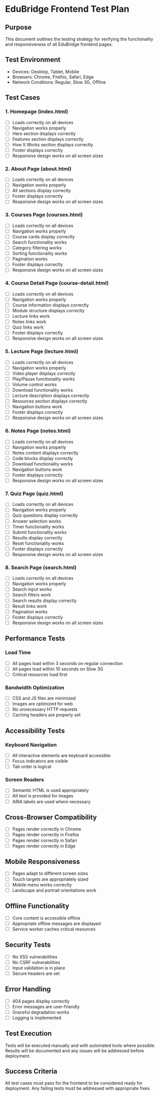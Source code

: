 # EduBridge Frontend Test Plan

## Purpose
This document outlines the testing strategy for verifying the functionality and responsiveness of all EduBridge frontend pages.

## Test Environment
- Devices: Desktop, Tablet, Mobile
- Browsers: Chrome, Firefox, Safari, Edge
- Network Conditions: Regular, Slow 3G, Offline

## Test Cases

### 1. Homepage (index.html)
- [ ] Loads correctly on all devices
- [ ] Navigation works properly
- [ ] Hero section displays correctly
- [ ] Features section displays correctly
- [ ] How It Works section displays correctly
- [ ] Footer displays correctly
- [ ] Responsive design works on all screen sizes

### 2. About Page (about.html)
- [ ] Loads correctly on all devices
- [ ] Navigation works properly
- [ ] All sections display correctly
- [ ] Footer displays correctly
- [ ] Responsive design works on all screen sizes

### 3. Courses Page (courses.html)
- [ ] Loads correctly on all devices
- [ ] Navigation works properly
- [ ] Course cards display correctly
- [ ] Search functionality works
- [ ] Category filtering works
- [ ] Sorting functionality works
- [ ] Pagination works
- [ ] Footer displays correctly
- [ ] Responsive design works on all screen sizes

### 4. Course Detail Page (course-detail.html)
- [ ] Loads correctly on all devices
- [ ] Navigation works properly
- [ ] Course information displays correctly
- [ ] Module structure displays correctly
- [ ] Lecture links work
- [ ] Notes links work
- [ ] Quiz links work
- [ ] Footer displays correctly
- [ ] Responsive design works on all screen sizes

### 5. Lecture Page (lecture.html)
- [ ] Loads correctly on all devices
- [ ] Navigation works properly
- [ ] Video player displays correctly
- [ ] Play/Pause functionality works
- [ ] Volume control works
- [ ] Download functionality works
- [ ] Lecture description displays correctly
- [ ] Resources section displays correctly
- [ ] Navigation buttons work
- [ ] Footer displays correctly
- [ ] Responsive design works on all screen sizes

### 6. Notes Page (notes.html)
- [ ] Loads correctly on all devices
- [ ] Navigation works properly
- [ ] Notes content displays correctly
- [ ] Code blocks display correctly
- [ ] Download functionality works
- [ ] Navigation buttons work
- [ ] Footer displays correctly
- [ ] Responsive design works on all screen sizes

### 7. Quiz Page (quiz.html)
- [ ] Loads correctly on all devices
- [ ] Navigation works properly
- [ ] Quiz questions display correctly
- [ ] Answer selection works
- [ ] Timer functionality works
- [ ] Submit functionality works
- [ ] Results display correctly
- [ ] Reset functionality works
- [ ] Footer displays correctly
- [ ] Responsive design works on all screen sizes

### 8. Search Page (search.html)
- [ ] Loads correctly on all devices
- [ ] Navigation works properly
- [ ] Search input works
- [ ] Search filters work
- [ ] Search results display correctly
- [ ] Result links work
- [ ] Pagination works
- [ ] Footer displays correctly
- [ ] Responsive design works on all screen sizes

## Performance Tests

### Load Time
- [ ] All pages load within 3 seconds on regular connection
- [ ] All pages load within 10 seconds on Slow 3G
- [ ] Critical resources load first

### Bandwidth Optimization
- [ ] CSS and JS files are minimized
- [ ] Images are optimized for web
- [ ] No unnecessary HTTP requests
- [ ] Caching headers are properly set

## Accessibility Tests

### Keyboard Navigation
- [ ] All interactive elements are keyboard accessible
- [ ] Focus indicators are visible
- [ ] Tab order is logical

### Screen Readers
- [ ] Semantic HTML is used appropriately
- [ ] Alt text is provided for images
- [ ] ARIA labels are used where necessary

## Cross-Browser Compatibility

- [ ] Pages render correctly in Chrome
- [ ] Pages render correctly in Firefox
- [ ] Pages render correctly in Safari
- [ ] Pages render correctly in Edge

## Mobile Responsiveness

- [ ] Pages adapt to different screen sizes
- [ ] Touch targets are appropriately sized
- [ ] Mobile menu works correctly
- [ ] Landscape and portrait orientations work

## Offline Functionality

- [ ] Core content is accessible offline
- [ ] Appropriate offline messages are displayed
- [ ] Service worker caches critical resources

## Security Tests

- [ ] No XSS vulnerabilities
- [ ] No CSRF vulnerabilities
- [ ] Input validation is in place
- [ ] Secure headers are set

## Error Handling

- [ ] 404 pages display correctly
- [ ] Error messages are user-friendly
- [ ] Graceful degradation works
- [ ] Logging is implemented

## Test Execution

Tests will be executed manually and with automated tools where possible. Results will be documented and any issues will be addressed before deployment.

## Success Criteria

All test cases must pass for the frontend to be considered ready for deployment. Any failing tests must be addressed with appropriate fixes.